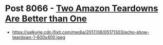 # Post 8066 - [Two Amazon Teardowns Are Better than One](https://www.ifixit.com/News/8066/amazon-teardown-echo-dot)

- https://valkyrie.cdn.ifixit.com/media/2017/06/05171303/echo-show-teardown-1-600x400.jpeg
